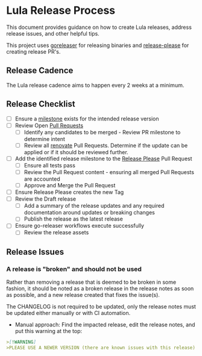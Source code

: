 # Lula Release Process

This document provides guidance on how to create Lula releases, address release issues, and other helpful tips.

This project uses [goreleaser](https://github.com/goreleaser/goreleaser-action) for releasing binaries and [release-please](https://github.com/marketplace/actions/release-please-action) for creating release PR's.

## Release Cadence

The Lula release cadence aims to happen every 2 weeks at a minimum.

## Release Checklist

- [ ] Ensure a [milestone](https://github.com/mike-winberry/lulalib/milestones) exists for the intended release version
- [ ] Review Open [Pull Requests](https://github.com/mike-winberry/lulalib/pulls)
  - [ ] Identify any candidates to be merged - Review PR milestone to determine intent
  - [ ] Review all [renovate](https://github.com/mike-winberry/lulalib/pulls?q=is%3Apr+is%3Aopen+renovate) Pull Requests. Determine if the update can be applied or if it should be reviewed further.
- [ ] Add the identified release milestone to the [Release Please](https://github.com/mike-winberry/lulalib/pulls?q=is%3Apr+is%3Aopen+label%3A%22autorelease%3A+pending%22) Pull Request
  - [ ] Ensure all tests pass
  - [ ] Review the Pull Request content - ensuring all merged Pull Requests are accounted
  - [ ] Approve and Merge the Pull Request
- [ ] Ensure Release Please creates the new Tag
- [ ] Review the Draft release
  - [ ] Add a summary of the release updates and any required documentation around updates or breaking changes
  - [ ] Publish the release as the latest release
- [ ] Ensure go-releaser workflows execute successfully
  - [ ] Review the release assets

## Release Issues

### A release is "broken" and should not be used

Rather than removing a release that is deemed to be broken in some fashion, it should be noted as a broken release in the release notes as soon as possible, and a new release created that fixes the issue(s).

The CHANGELOG is not required to be updated, only the release notes must be updated either manually or with CI automation.

- Manual approach: Find the impacted release, edit the release notes, and put this warning at the top:

```md
>[!WARNING]
>PLEASE USE A NEWER VERSION (there are known issues with this release)
```
